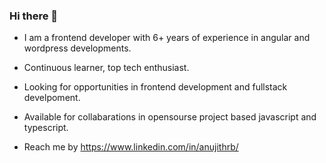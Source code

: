 ### Hi there 👋

- I am a frontend developer with 6+ years of experience in angular and wordpress developments.
- Continuous learner, top tech enthusiast.
- Looking for opportunities in frontend development and fullstack develpoment.
- Available for collabarations in opensourse project based javascript and typescript.

- Reach me by https://www.linkedin.com/in/anujithrb/

<!--
**anujithrb/anujithrb** is a ✨ _special_ ✨ repository because its `README.md` (this file) appears on your GitHub profile.

Here are some ideas to get you started:

- 🔭 I’m currently working on ...
- 🌱 I’m currently learning ...
- 👯 I’m looking to collaborate on ...
- 🤔 I’m looking for help with ...
- 💬 Ask me about ...
- 📫 How to reach me: ...
- 😄 Pronouns: ...
- ⚡ Fun fact: ...
-->
